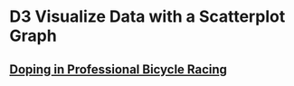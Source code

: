 # D3 Visualize Data with a Scatterplot Graph

## [Doping in Professional Bicycle Racing](https://efem213.github.io/D3---Scatterplot-Graph/)